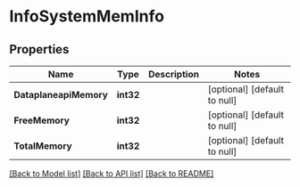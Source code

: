 # InfoSystemMemInfo

## Properties
Name | Type | Description | Notes
------------ | ------------- | ------------- | -------------
**DataplaneapiMemory** | **int32** |  | [optional] [default to null]
**FreeMemory** | **int32** |  | [optional] [default to null]
**TotalMemory** | **int32** |  | [optional] [default to null]

[[Back to Model list]](../README.md#documentation-for-models) [[Back to API list]](../README.md#documentation-for-api-endpoints) [[Back to README]](../README.md)


